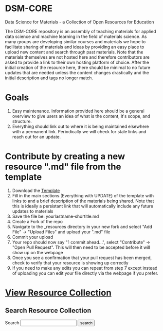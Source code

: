 # DSM-CORE
Data Science for Materials - a Collection of Open Resources for Education

The DSM-CORE repository is an assembly of teaching materials for applied data science and machine learning in the field of materials science. As many groups are developing similar courses and materials we hope to facilitate sharing of materials and ideas by providing an easy place to upload new content and search through past materials. Note that the materials themselves are not hosted here and therefore contributors are asked to provide a link to their own hosting platform of choice. After the initial creation of the resource here, there should be minimal to no future updates that are needed unless the content changes drastically and the initial description and tags no longer match.

# Goals
1. Easy maintenance. Information provided here should be a general overview to give users an idea of what is the content, it's scope, and structure.
3. Everything should link out to where it is being maintained elsewhere with a permanent link. Periodically we will check for stale links and reach out for an update.

# Contribute by creating a new resource ".md" file from the template
1. Download the [Template](https://github.com/bafflerbach/DSM-CORE/blob/main/template-resource.md)
3. Fill in the main sections (Everything with UPDATE) of the template with links to and a brief description of the materials being shared. Note that this is ideally a persistant link that will automatically include any future updates to materials
4. Save the file be: yourlastname-shortitle.md
5. Create a Fork of the repo
6. Navigate to the _resources directory in your new fork and select "Add File" -> "Upload Files" and upload your ".md" file
7. Commit your upload
8. Your repo should now say "1 commit ahead...", select "Contribute" -> "Open Pull Request". This will then need to be accepted before it will show up on the webpage
9. Once you see a confirmation that your pull request has been merged, check to verify that your resource is showing up correctly
10. If you need to make any edits you can repeat from step 7 except instead of uploading you can edit your file directly via the webpage if you prefer.

# [View Resource Collection](https://bafflerbach.github.io/DSM-CORE/resource-collection)

## Search Resource Collection
<form action="{{ site.baseurl }}/search.html" method="get">
  <label for="search-box">Search</label>
  <input type="text" id="search-box" name="query">
  <input type="submit" value="search">
</form>
